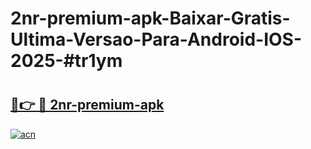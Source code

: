 # 2nr-premium-apk-Baixar-Gratis-Ultima-Versao-Para-Android-IOS-2025-#tr1ym

# <h2><a href="https://ainizakaria.my?title=2nr-premium-apk&ref=22M">🔗👉 🔴 2nr-premium-apk</a></h2>

[![acn](https://github.com/user-attachments/assets/0f9c940e-d8b0-45ae-aac7-cd30a18b3e1c)](https://ainizakaria.my?title=2nr-premium-apk&ref=22M)

